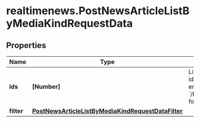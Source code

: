 # realtimenews.PostNewsArticleListByMediaKindRequestData

## Properties

Name | Type | Description | Notes
------------ | ------------- | ------------- | -------------
**ids** | **[Number]** | List of media kind identifiers. See endpoint &#x60;/basic/media/kind/list&#x60; for valid values. | 
**filter** | [**PostNewsArticleListByMediaKindRequestDataFilter**](PostNewsArticleListByMediaKindRequestDataFilter.md) |  | [optional] 


